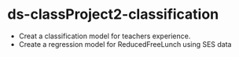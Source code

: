 # ds-classProject2-classification
- Creat a classification model for teachers experience.
- Create a regression model for ReducedFreeLunch using SES data
